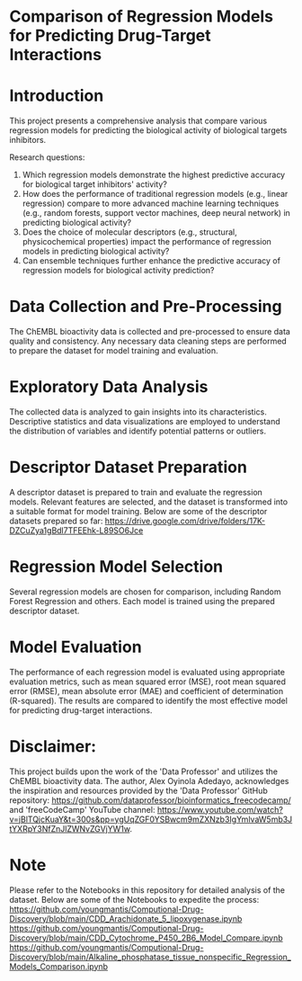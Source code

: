 # Comparison of Regression Models for Predicting Drug-Target Interactions
# Introduction
This project presents a comprehensive analysis that compare various regression models for predicting the biological activity of biological targets inhibitors.

Research questions:
1. Which regression models demonstrate the highest predictive accuracy for biological target inhibitors' activity?
2. How does the performance of traditional regression models (e.g., linear regression) compare to more advanced machine learning techniques (e.g., random forests, support vector machines, deep neural network) in predicting biological activity?
3. Does the choice of molecular descriptors (e.g., structural, physicochemical properties) impact the performance of regression models in predicting biological activity?
4. Can ensemble techniques further enhance the predictive accuracy of regression models for biological activity prediction?
# Data Collection and Pre-Processing
The ChEMBL bioactivity data is collected and pre-processed to ensure data quality and consistency. Any necessary data cleaning steps are performed to prepare the dataset for model training and evaluation.
# Exploratory Data Analysis
The collected data is analyzed to gain insights into its characteristics. Descriptive statistics and data visualizations are employed to understand the distribution of variables and identify potential patterns or outliers.
# Descriptor Dataset Preparation
A descriptor dataset is prepared to train and evaluate the regression models. Relevant features are selected, and the dataset is transformed into a suitable format for model training. Below are some of the descriptor datasets prepared so far:
https://drive.google.com/drive/folders/17K-DZCuZya1gBdl7TFEEhk-L89SO6Jce
# Regression Model Selection
Several regression models are chosen for comparison, including Random Forest Regression and others. Each model is trained using the prepared descriptor dataset.
# Model Evaluation
The performance of each regression model is evaluated using appropriate evaluation metrics, such as mean squared error (MSE), root mean squared error (RMSE), mean absolute error (MAE) and coefficient of determination (R-squared). The results are compared to identify the most effective model for predicting drug-target interactions.
# Disclaimer:
This project builds upon the work of the 'Data Professor' and utilizes the ChEMBL bioactivity data. The author, Alex Oyinola Adedayo, acknowledges the inspiration and resources provided by the 'Data Professor' GitHub repository: https://github.com/dataprofessor/bioinformatics_freecodecamp/ and 'freeCodeCamp' YouTube channel: https://www.youtube.com/watch?v=jBlTQjcKuaY&t=300s&pp=ygUqZGF0YSBwcm9mZXNzb3IgYmlvaW5mb3JtYXRpY3NfZnJlZWNvZGVjYW1w.
# Note
Please refer to the Notebooks in this repository for detailed analysis of the dataset. Below are some of the Notebooks to expedite the process:
  https://github.com/youngmantis/Computional-Drug-Discovery/blob/main/CDD_Arachidonate_5_lipoxygenase.ipynb
  https://github.com/youngmantis/Computional-Drug-Discovery/blob/main/CDD_Cytochrome_P450_2B6_Model_Compare.ipynb
  https://github.com/youngmantis/Computional-Drug-Discovery/blob/main/Alkaline_phosphatase_tissue_nonspecific_Regression_Models_Comparison.ipynb
